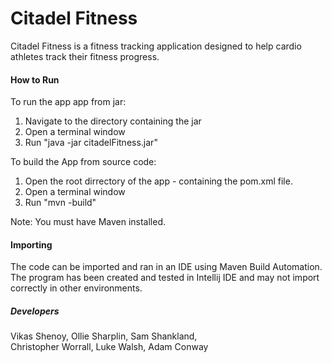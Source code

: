 # Citadel Fitness

Citadel Fitness is a fitness tracking application designed to help cardio athletes track their fitness progress. 

#### How to Run


To run the app app from jar:
1. Navigate to the directory containing the jar
2. Open a terminal window
3. Run "java -jar citadelFitness.jar"

To build the App from source code:
1. Open the root dirrectory of the app - containing the pom.xml file.
2. Open a terminal window
3. Run "mvn -build"

Note: You must have Maven installed.

#### Importing

The code can be imported and ran in an IDE using Maven Build Automation. The program has been created and tested in Intellij IDE and may not import correctly in other environments.  

##### Developers

Vikas Shenoy, Ollie Sharplin, Sam Shankland,  
Christopher Worrall, Luke Walsh, Adam Conway
